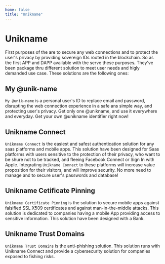 ```yaml
---
home: false
title: "Unikname"
---
```


# Unikname

First purposes of the <uns/> are to secure any web connections and to protect the user's privacy by providing sovereign IDs rooted in the blockchain. So as the first APP and DAPP available with the <uns/> serve these purposes. They've been package thru different solution to meet user needs and higly demanded use case. These solutions are the following ones:  

## My @unik-name

`My @unik-name` is a personal user's ID to replace email and password, disrupting the web connection experience in a safe ans simple way, and protecting user's privacy. Get only one @unikname, and use it everywhere and everyday. Get your own @unikname identifier right now!

## Unikname Connect

`Unikname Connect` is the easiest and safest authentication solution for any saas platforms and mobile apps. This solution have been designed for Saas platforms with users sensitive to the protection of their privacy, who want to be shure not to be tracked, and fleeing Facebook Connect or Sign In with Apple. Integrating `Unikname Connect` to these platforms will  increase value proposition for their visitors, and will improve security. No more need to manage and to secure user's passwords and database!

## Unikname Cetificate Pinning

`Unikname Certificate Pinning` is the solution to secure mobile apps against falsified SSL X509 certificates and against man-in-the-middle attacks. This solution is dedicated to companies having a mobile App providing access to sensitive information. This solution have been designed with a Bank. 

## Unikname Trust Domains

`Unikname Trust Domains` is the anti-phishing solution. This solution runs with Unikname Connect and provide a cybersecurity solution for companies exposed to fishing risks.
